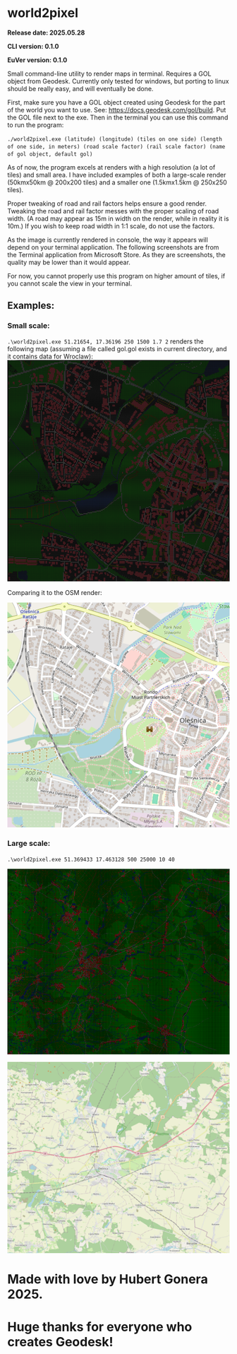 # world2pixel
<b>
Release date: 2025.05.28

CLI version: 0.1.0

EuVer version: 0.1.0
</b>

Small command-line utility to render maps in terminal. Requires a GOL object from Geodesk. Currently only tested for windows, but porting to linux should be really easy, and will eventually be done.

First, make sure you have a GOL object created using Geodesk for the part of the world you want to use. See: https://docs.geodesk.com/gol/build.
Put the GOL file next to the exe. Then in the terminal you can use this command to run the program:

`./world2pixel.exe (latitude) (longitude) (tiles on one side) (length of one side, in meters) (road scale factor) (rail scale factor) (name of gol object, default gol)`

As of now, the program excels at renders with a high resolution (a lot of tiles) and small area. I have included examples of both a large-scale render (50kmx50km @ 200x200 tiles) and a smaller one (1.5kmx1.5km @ 250x250 tiles).

Proper tweaking of road and rail factors helps ensure a good render. Tweaking the road and rail factor messes with the proper scaling of road width. (A road may appear as 15m in width on the render, while in reality it is 10m.) If you wish to keep road width in 1:1 scale, do not use the factors.

As the image is currently rendered in console, the way it appears will depend on your terminal application. The following screenshots are from the Terminal application from Microsoft Store. As they are screenshots, the quality may be lower than it would appear.

For now, you cannot properly use this program on higher amount of tiles, if you cannot scale the view in your terminal.

## Examples:

### Small scale:

`.\world2pixel.exe 51.21654, 17.36196 250 1500 1.7 2`  renders the following map (assuming a file called gol.gol exists in current directory, and it contains data for Wroclaw):
![alt text](world2pixel.png)

Comparing it to the OSM render:

![alt text](osm.png)

### Large scale:

`.\world2pixel.exe 51.369433 17.463128 500 25000 10 40`

![alt text](world2pixel25km.png)

![alt text](osm25km.png)

# Made with love by Hubert Gonera 2025.

# Huge thanks for everyone who creates Geodesk!